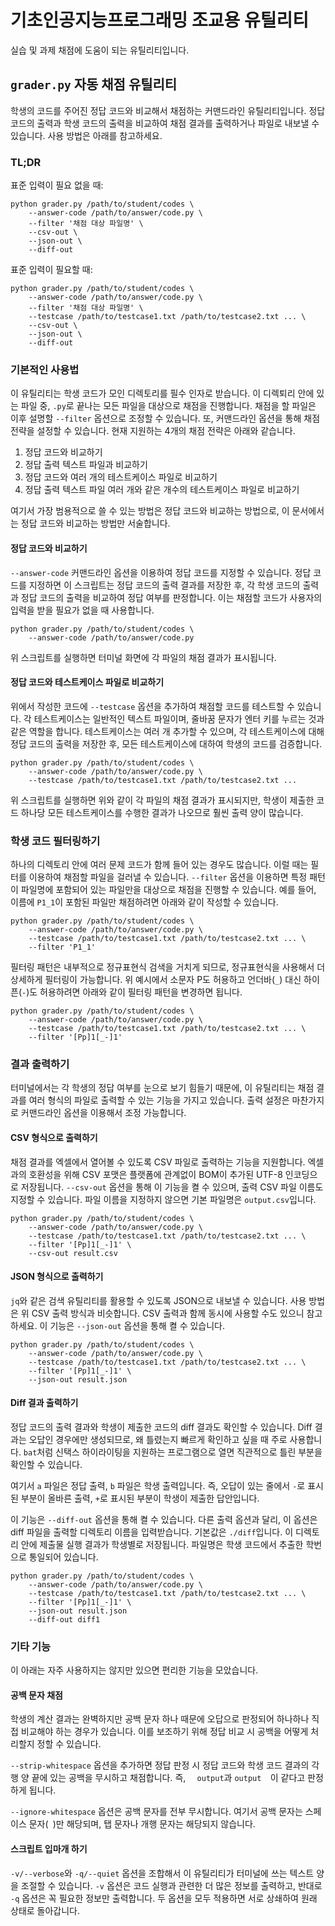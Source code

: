 # 기초인공지능프로그래밍 조교용 유틸리티

실습 및 과제 채점에 도움이 되는 유틸리티입니다.

## `grader.py` 자동 채점 유틸리티

학생의 코드를 주어진 정답 코드와 비교해서 채점하는 커맨드라인 유틸리티입니다.
정답 코드의 출력과 학생 코드의 출력을 비교하여 채점 결과를 출력하거나 파일로
내보낼 수 있습니다. 사용 방법은 아래를 참고하세요.

### TL;DR

표준 입력이 필요 없을 때:

```shell
python grader.py /path/to/student/codes \
    --answer-code /path/to/answer/code.py \
    --filter '채점 대상 파일명' \
    --csv-out \
    --json-out \
    --diff-out
```

표준 입력이 필요할 때:

```shell
python grader.py /path/to/student/codes \
    --answer-code /path/to/answer/code.py \
    --filter '채점 대상 파일명' \
    --testcase /path/to/testcase1.txt /path/to/testcase2.txt ... \
    --csv-out \
    --json-out \
    --diff-out
```

### 기본적인 사용법

이 유틸리티는 학생 코드가 모인 디렉토리를 필수 인자로 받습니다. 이 디렉퇴리 안에
있는 파일 중, `.py`로 끝나는 모든 파일을 대상으로 채점을 진행합니다. 채점을 할
파일은 이후 설명할 `--filter` 옵션으로 조정할 수 있습니다. 또, 커맨드라인 옵션을
통해 채점 전략을 설정할 수 있습니다. 현재 지원하는 4개의 채점 전략은 아래와
같습니다.

1. 정답 코드와 비교하기
1. 정답 출력 텍스트 파일과 비교하기
1. 정답 코드와 여러 개의 테스트케이스 파일로 비교하기
1. 정답 출력 텍스트 파일 여러 개와 같은 개수의 테스트케이스 파일로 비교하기

여기서 가장 범용적으로 쓸 수 있는 방법은 정답 코드와 비교하는 방법으로, 이
문서에서는 정답 코드와 비교하는 방법만 서술합니다.

#### 정답 코드와 비교하기

`--answer-code` 커맨드라인 옵션을 이용하여 정답 코드를 지정할 수 있습니다. 정답
코드를 지정하면 이 스크립트는 정답 코드의 출력 결과를 저장한 후, 각 학생 코드의
출력과 정답 코드의 출력을 비교하여 정답 여부를 판정합니다. 이는 채점할 코드가
사용자의 입력을 받을 필요가 없을 때 사용합니다.

```shell
python grader.py /path/to/student/codes \
    --answer-code /path/to/answer/code.py
```

위 스크립트를 실행하면 터미널 화면에 각 파일의 채점 결과가 표시됩니다.

#### 정답 코드와 테스트케이스 파일로 비교하기

위에서 작성한 코드에 `--testcase` 옵션을 추가하여 채점할 코드를 테스트할 수
있습니다. 각 테스트케이스는 일반적인 텍스트 파일이며, 줄바꿈 문자가 엔터 키를
누르는 것과 같은 역할을 합니다. 테스트케이스는 여러 개 추가할 수 있으며, 각
테스트케이스에 대해 정답 코드의 출력을 저장한 후, 모든 테스트케이스에 대하여
학생의 코드를 검증합니다.

```shell
python grader.py /path/to/student/codes \
    --answer-code /path/to/answer/code.py \
    --testcase /path/to/testcase1.txt /path/to/testcase2.txt ...
```

위 스크립트를 실행하면 위와 같이 각 파일의 채점 결과가 표시되지만, 학생이 제출한
코드 하나당 모든 테스트케이스를 수행한 결과가 나오므로 훨씬 출력 양이 많습니다.

### 학생 코드 필터링하기

하나의 디렉토리 안에 여러 문제 코드가 함께 들어 있는 경우도 많습니다. 이럴 때는
필터를 이용하여 채점할 파일을 걸러낼 수 있습니다. `--filter` 옵션을 이용하면
특정 패턴이 파일명에 포함되어 있는 파일만을 대상으로 채점을 진행할 수 있습니다.
예를 들어, 이름에 `P1_1`이 포함된 파일만 채점하려면 아래와 같이 작성할 수
있습니다.

```shell
python grader.py /path/to/student/codes \
    --answer-code /path/to/answer/code.py \
    --testcase /path/to/testcase1.txt /path/to/testcase2.txt ... \
    --filter 'P1_1'
```

필터링 패턴은 내부적으로 정규표현식 검색을 거치게 되므로, 정규표현식을 사용해서
더 상세하게 필터링이 가능합니다. 위 예시에서 소문자 P도 허용하고 언더바(`_`)
대신 하이픈(`-`)도 허용하려면 아래와 같이 필터링 패턴을 변경하면 됩니다.

```shell
python grader.py /path/to/student/codes \
    --answer-code /path/to/answer/code.py \
    --testcase /path/to/testcase1.txt /path/to/testcase2.txt ... \
    --filter '[Pp]1[_-]1'
```

### 결과 출력하기

터미널에서는 각 학생의 정답 여부를 눈으로 보기 힘들기 때문에, 이 유틸리티는 채점
결과를 여러 형식의 파일로 출력할 수 있는 기능을 가지고 있습니다. 출력 설정은
마찬가지로 커맨드라인 옵션을 이용해서 조정 가능합니다.

#### CSV 형식으로 출력하기

채점 결과를 엑셀에서 열어볼 수 있도록 CSV 파일로 출력하는 기능을 지원합니다.
엑셀과의 호환성을 위해 CSV 포맷은 플랫폼에 관계없이 BOM이 추가된 UTF-8
인코딩으로 저장됩니다. `--csv-out` 옵션을 통해 이 기능을 켤 수 있으며, 출력 CSV
파일 이름도 지정할 수 있습니다. 파일 이름을 지정하지 않으면 기본 파일명은
`output.csv`입니다.

```shell
python grader.py /path/to/student/codes \
    --answer-code /path/to/answer/code.py \
    --testcase /path/to/testcase1.txt /path/to/testcase2.txt ... \
    --filter '[Pp]1[_-]1' \
    --csv-out result.csv
```

#### JSON 형식으로 출력하기

`jq`와 같은 검색 유틸리티를 활용할 수 있도록 JSON으로 내보낼 수 있습니다. 사용
방법은 위 CSV 출력 방식과 비슷합니다. CSV 출력과 함께 동시에 사용할 수도 있으니
참고하세요. 이 기능은 `--json-out` 옵션을 통해 켤 수 있습니다.

```shell
python grader.py /path/to/student/codes \
    --answer-code /path/to/answer/code.py \
    --testcase /path/to/testcase1.txt /path/to/testcase2.txt ... \
    --filter '[Pp]1[_-]1' \
    --json-out result.json
```

#### Diff 결과 출력하기

정답 코드의 출력 결과와 학생이 제출한 코드의 diff 결과도 확인할 수 있습니다.
Diff 결과는 오답인 경우에만 생성되므로, 왜 틀렸는지 빠르게 확인하고 싶을 때 주로
사용합니다. `bat`처럼 신택스 하이라이팅을 지원하는 프로그램으로 열면 직관적으로
틀린 부분을 확인할 수 있습니다.

여기서 `a` 파일은 정답 출력, `b` 파일은 학생 출력입니다. 즉, 오답이 있는 줄에서
`-`로 표시된 부분이 올바른 출력, `+`로 표시된 부분이 학생이 제출한 답안입니다.

이 기능은 `--diff-out` 옵션을 통해 켤 수 있습니다. 다른 출력 옵션과 달리, 이
옵션은 diff 파일을 출력할 디렉토리 이름을 입력받습니다. 기본값은 `./diff`입니다.
이 디렉토리 안에 제출물 실행 결과가 학생별로 저장됩니다. 파일명은 학생 코드에서
추출한 학번으로 통일되어 있습니다.

```shell
python grader.py /path/to/student/codes \
    --answer-code /path/to/answer/code.py \
    --testcase /path/to/testcase1.txt /path/to/testcase2.txt ... \
    --filter '[Pp]1[_-]1' \
    --json-out result.json
    --diff-out diff1
```

### 기타 기능

이 아래는 자주 사용하지는 않지만 있으면 편리한 기능을 모았습니다.

#### 공백 문자 채점

학생의 계산 결과는 완벽하지만 공백 문자 하나 때문에 오답으로 판정되어 하나하나
직접 비교해야 하는 경우가 있습니다. 이를 보조하기 위해 정답 비교 시 공백을
어떻게 처리할지 정할 수 있습니다.

`--strip-whitespace` 옵션을 추가하면 정답 판정 시 정답 코드와 학생 코드 결과의
각 행 양 끝에 있는 공백을 무시하고 채점합니다. 즉, `  output`과 `output  `이
같다고 판정하게 됩니다.

`--ignore-whitespace` 옵션은 공백 문자를 전부 무시합니다. 여기서 공백 문자는
스페이스 문자(` `)만 해당되며, 탭 문자나 개행 문자는 해당되지 않습니다.

#### 스크립트 입마개 하기

`-v/--verbose`와 `-q/--quiet` 옵션을 조합해서 이 유틸리티가 터미널에 쓰는 텍스트
양을 조절할 수 있습니다. `-v` 옵션은 코드 실행과 관련한 더 많은 정보를 출력하고,
반대로 `-q` 옵션은 꼭 필요한 정보만 출력합니다. 두 옵션을 모두 적용하면 서로
상쇄하여 원래 상태로 돌아갑니다.
